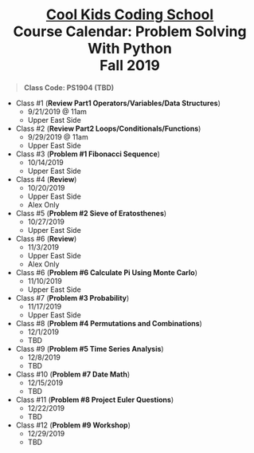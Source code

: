 # <center>[**Cool Kids Coding School**](http://www.coolkidscodingschool.com)<br>Course Calendar: **Problem Solving With Python**<br>  Fall 2019

> **Class Code: PS1904 (TBD)**

+ Class #1 (**Review Part1 Operators/Variables/Data Structures**)
  + 9/21/2019 @ 11am
  + Upper East Side
+ Class #2 (**Review Part2 Loops/Conditionals/Functions**)
  + 9/29/2019 @ 11am
  + Upper East Side
+ Class #3 (**Problem #1 Fibonacci Sequence**)
  + 10/14/2019
  + Upper East Side
+ Class #4 (**Review**)
  + 10/20/2019
  + Upper East Side
  + Alex Only
+ Class #5 (**Problem #2 Sieve of Eratosthenes**)
  + 10/27/2019
  + Upper East Side
+ Class #6 (**Review**)
  + 11/3/2019
  + Upper East Side
  + Alex Only
+ Class #6 (**Problem #6 Calculate Pi Using Monte Carlo**)
  + 11/10/2019
  + Upper East Side
+ Class #7 (**Problem #3 Probability**)
  + 11/17/2019
  + Upper East Side
+ Class #8 (**Problem #4 Permutations and Combinations**)
  + 12/1/2019
  + TBD
+ Class #9 (**Problem #5 Time Series Analysis**)
  + 12/8/2019
  + TBD
+ Class #10 (**Problem #7 Date Math**)
  + 12/15/2019
  + TBD
+ Class #11 (**Problem #8 Project Euler Questions**)
  + 12/22/2019
  + TBD
+ Class #12 (**Problem #9 Workshop**)
  + 12/29/2019
  + TBD

